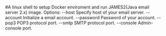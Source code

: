 #A linux shell to setup Docker enviroment and run JAMES2(Java email server 2.x) image.
Options:
--host Specify host of your email server.
--account Initialize a email account.
--password Password of your account.
--pop3 POP3 protocol port.
--smtp SMTP protocol port.
--console Admin-console port.
